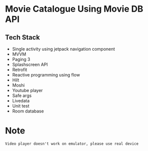 # Movie Catalogue Using Movie DB API
## Tech Stack
- Single activity using jetpack navigation component
- MVVM
- Paging 3
- Splashscreen API
- Retrofit
- Reactive programming using flow
- Hilt
- Moshi
- Youtube player
- Safe args
- Livedata
- Unit test
- Room database

# Note
```
Video player doesn't work on emulator, please use real device
```
